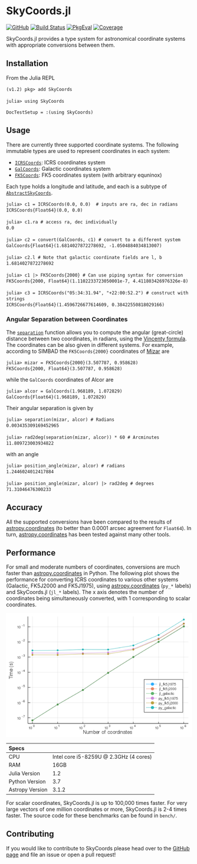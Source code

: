# SkyCoords.jl

[![GitHub](https://img.shields.io/badge/Code-GitHub-black.svg)](https://github.com/JuliaAstro/SkyCoords.jl)
[![Build Status](https://github.com/JuliaAstro/SkyCoords.jl/workflows/CI/badge.svg?branch=master)](https://github.com/JuliaAstro/SkyCoords.jl/actions)
[![PkgEval](https://juliaci.github.io/NanosoldierReports/pkgeval_badges/S/SkyCoords.svg)](https://juliaci.github.io/NanosoldierReports/pkgeval_badges/report.html)
[![Coverage](https://codecov.io/gh/JuliaAstro/SkyCoords.jl/branch/master/graph/badge.svg)](https://codecov.io/gh/JuliaAstro/SkyCoords.jl)

SkyCoords.jl provides a type system for astronomical coordinate systems with appropriate conversions between them.

## Installation
From the Julia REPL

```julia-repl
(v1.2) pkg> add SkyCoords

julia> using SkyCoords
```

```@meta
DocTestSetup = :(using SkyCoords)
```

## Usage

There are currently three supported coordinate systems. The following
immutable types are used to represent coordinates in each system:

- [`ICRSCoords`](@ref): ICRS coordinates system
- [`GalCoords`](@ref): Galactic coordinates system
- [`FK5Coords`](@ref): FK5 coordinates system (with arbitrary equninox)

Each type holds a longitude and latitude, and each is a subtype of
[`AbstractSkyCoords`](@ref).

```jldoctest
julia> c1 = ICRSCoords(0.0, 0.0)  # inputs are ra, dec in radians
ICRSCoords{Float64}(0.0, 0.0)

julia> c1.ra # access ra, dec individually
0.0

julia> c2 = convert(GalCoords, c1) # convert to a different system
GalCoords{Float64}(1.6814027872278692, -1.0504884034813007)

julia> c2.l # Note that galactic coordinate fields are l, b
1.6814027872278692

julia> c1 |> FK5Coords{2000} # Can use piping syntax for conversion
FK5Coords{2000, Float64}(1.1102233723050001e-7, 4.411803426976326e-8)

julia> c3 = ICRSCoords("05:34:31.94", "+22:00:52.2") # construct with strings
ICRSCoords{Float64}(1.4596726677614609, 0.38422550818029166)
```

### Angular Separation between Coordinates

The [`separation`](@ref) function allows you to compute the angular (great-circle)
distance between two coordinates, in radians, using
the [Vincenty formula](http://en.wikipedia.org/wiki/Great-circle_distance).  The
coordinates can be also given in different systems.  For example, according to
SIMBAD the `FK5Coords{2000}` coordinates
of [Mizar](http://simbad.u-strasbg.fr/simbad/sim-id?Ident=MIZAR) are

```jldoctest sep
julia> mizar = FK5Coords{2000}(3.507787, 0.958628)
FK5Coords{2000, Float64}(3.507787, 0.958628)
```

while the `GalCoords` coordinates of Alcor are

```jldoctest sep
julia> alcor = GalCoords(1.968189, 1.072829)
GalCoords{Float64}(1.968189, 1.072829)
```

Their angular separation is given by

```jldoctest sep
julia> separation(mizar, alcor) # Radians
0.003435309169452965

julia> rad2deg(separation(mizar, alcor)) * 60 # Arcminutes
11.809723003934822
```

with an angle

```jldoctest sep
julia> position_angle(mizar, alcor) # radians
1.2446024012417884

julia> position_angle(mizar, alcor) |> rad2deg # degrees
71.31046476300233

```

## Accuracy

All the supported conversions have been compared to the results of
[astropy.coordinates](https://docs.astropy.org/en/stable/coordinates/) (to better than 0.0001 arcsec agreement for `Float64`).
In turn, [astropy.coordinates](https://docs.astropy.org/en/stable/coordinates/) has been tested against many other tools.

## Performance

For small and moderate numbers of coordinates, conversions are much
faster than [astropy.coordinates](https://docs.astropy.org/en/stable/coordinates/) in Python. The following plot shows the
performance for converting ICRS coordinates to various other systems
(Galactic, FK5J2000 and FK5J1975), using [astropy.coordinates](https://docs.astropy.org/en/stable/coordinates/) (`py_*`
labels) and SkyCoords.jl (`jl_*` labels). The x axis denotes the
number of coordinates being simultaneously converted, with 1
corresponding to scalar coordinates.

![times](assets/bench.png)

| Specs           |                                        |
|:----------------|:---------------------------------------|
| CPU             | Intel core i5-8259U @ 2.3GHz (4 cores) |
| RAM             | 16GB                                   |
| Julia Version   | 1.2                                    |
| Python Version  | 3.7                                    |
| Astropy Version | 3.1.2                                  |

For scalar coordinates, SkyCoords.jl is up to 100,000 times
faster. For very large vectors of one million coordinates or more,
SkyCoords.jl is 2-4 times faster.  The source code for these
benchmarks can be found in `bench/`.

## Contributing

If you would like to contribute to SkyCoords please head over to the [GitHub page](https://github.com/juliaastro/skycoords.jl) and file an issue or open a pull request!
